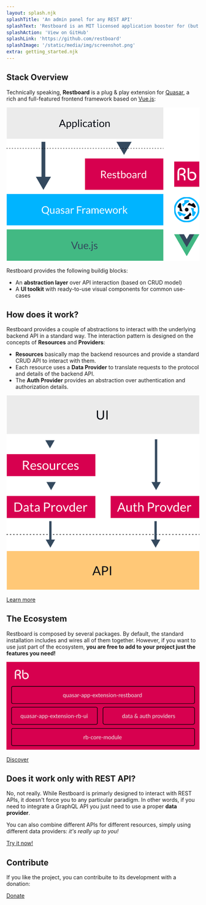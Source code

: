 ```yaml
---
layout: splash.njk
splashTitle: 'An admin panel for any REST API'
splashText: 'Restboard is an MIT licensed application booster for (but not limited to) Vue. It allows you to quickly create modern and elegant frontend panels for any existing (REST) API, without limits on the backend technology.'
splashAction: 'View on GitHub'
splashLink: 'https://github.com/restboard'
splashImage: '/static/media/img/screenshot.png'
extra: getting_started.njk
---
```


## Stack Overview

Technically speaking, **Restboard** is a plug & play extension for [Quasar]('https://quasar.dev'), a rich and full-featured frontend framework based on [Vue.js]('https://vuejs.or'):

<img class="picture" src="/static/media/img/stack.svg"/>

Restboard provides the following buildig blocks:

  * An **abstraction layer** over API interaction (based on CRUD model)
  * A **UI toolkit** with ready-to-use visual components for common use-cases

## How does it work?

Restboard provides a couple of abstractions to interact with the underlying backend API in a standard way. The interaction pattern is designed on the concepts of **Resources** and **Providers**:

  * **Resources** basically map the backend resources and provide a standard CRUD API to interact with them.
  * Each resource uses a **Data Provider** to translate requests to the protocol and details of the backend API.
  * The **Auth Provider** provides an abstraction over authentication and authorization details.

<img class="picture" src="/static/media/img/pattern.svg"/>

<p class="text-center">
    <a class="btn btn-brand" href="https://github.com/restboard/rb-core-module#rbresource">Learn more</a>
</p>

## The Ecosystem

Restboard is composed by several packages. By default, the standard installation includes and wires all of them together. However, if you want to use just part of the ecosystem, **you are free to add to your project just the features you need!**

<img class="picture" src="/static/media/img/ecosystem.svg"/>

<p class="text-center">
    <a class="btn btn-brand" href="https://github.com/restboard/quasar-app-extension-restboard#overviewe">Discover</a>
</p>

## Does it work only with REST API?

No, not really. While Restboard is primarly designed to interact with REST APIs, it doesn't force you to any particular paradigm. In other words, if you need to integrate a GraphQL API you just need to use a proper **data provider**.

You can also combine different APIs for different resources, simply using different data providers: _it's really up to you!_

<p class="text-center">
    <a class="btn btn-brand" href="#getting_started">Try it now!</a>
</p>

## Contribute

If you like the project, you can contribuite to its development with a donation:

<p class="text-center">
    <a class="btn btn-brand" href="https://paypal.me/EBertoldi">Donate</a>
</p>